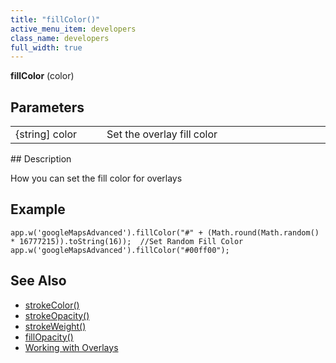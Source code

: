 ```yaml
---
title: "fillColor()"
active_menu_item: developers
class_name: developers
full_width: true
---
```



**fillColor** (color)

## Parameters

<table>
<tr>
<td width="169">
{string] color

</td>
<td width="17">
</td>
<td width="694">
Set the overlay fill color

</td>
</tr>
</table>
## Description

How you can set the fill color for overlays

## Example

     
    app.w('googleMapsAdvanced').fillColor("#" + (Math.round(Math.random() * 16777215)).toString(16));  //Set Random Fill Color
    app.w('googleMapsAdvanced').fillColor("#00ff00");
     
     
   

## See Also

 - [strokeColor()](/developers/user-guide/scripting-apis/client-api/widget-object-functions/advanced-maps/strokecolor)
 - [strokeOpacity()](/developers/user-guide/scripting-apis/client-api/widget-object-functions/advanced-maps/strokeopacity)
 - [strokeWeight()](/developers/user-guide/scripting-apis/client-api/widget-object-functions/advanced-maps/strokeweight)
 - [fillOpacity()](/developers/user-guide/scripting-apis/client-api/widget-object-functions/advanced-maps/fillopacity)
 - [Working with Overlays](/developers/user-guide/product-guide/advanced-important-widgets/google-v3-maps-widget/working-with-overlays/)

